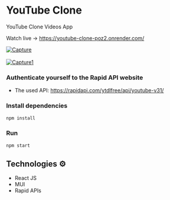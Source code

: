 # YouTube Clone
 
YouTube Clone Videos App
  
Watch live -> https://youtube-clone-poz2.onrender.com/

<a href="https://ibb.co/Tm3Ghfz"><img src="https://i.ibb.co/4PrLNqB/Capture.jpg" alt="Capture" border="0"></a>
<br/> <br/>
<a href="https://ibb.co/7QWF7k9"><img src="https://i.ibb.co/jzMF7Jp/Capture1.jpg" alt="Capture1" border="0"></a>

### Authenticate yourself to the Rapid API website  
  
* The used API: https://rapidapi.com/ytdlfree/api/youtube-v31/  
    
### Install dependencies
  
```bash  
npm install 
```  

### Run

```bash
npm start
``` 
## Technologies ⚙️

- React JS
- MUI
- Rapid APIs
